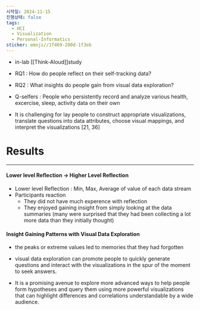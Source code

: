 ```yaml
---
시작일: 2024-11-15
진행상태: false
tags:
  - HCI
  - Visualization
  - Personal-Informatics
sticker: emoji//1f469-200d-1f3eb
---
```

- in-lab [[Think-Aloud]]study
- RQ1 : How do people reflect on their self-tracking data?
- RQ2 : What insights do people gain from visual data exploration?

- Q-selfers : People who persistently record and analyze various health, excercise, sleep, activity data on their own

- It is challenging for lay people to construct appropriate visualizations, translate questions into data attributes, choose visual mappings, and interpret the visualizations [21, 36]

# Results
---
#### Lower level Reflection →  Higher Level Reflection
- Lower level Reflection : Min, Max, Average of value of each data stream
- Participants reaction 
	- They did not have much experence with reflection
	- They enjoyed gaining insight from simply looking at the data summaries (many were surprised that they had been collecting a lot more data than they initially thought)
#### Insight Gaining Patterns with Visual Data Exploration
- the peaks or extreme values led to memories that they had forgotten
- visual data exploration can promote people to quickly generate questions and interact with the visualizations in the spur of the moment to seek answers.

- It is a promising avenue to explore more advanced ways to help people form hypotheses and query them using more powerful visualizations that can highlight differences and correlations understandable by a wide audience.